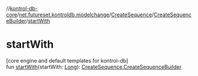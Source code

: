 //[kontrol-db-core](../../../../index.md)/[net.futureset.kontroldb.modelchange](../../index.md)/[CreateSequence](../index.md)/[CreateSequenceBuilder](index.md)/[startWith](start-with.md)

# startWith

[core engine and default templates for kontrol-db]\
fun [startWith](start-with.md)(startWith: [Long](https://kotlinlang.org/api/latest/jvm/stdlib/kotlin/-long/index.html)): [CreateSequence.CreateSequenceBuilder](index.md)
